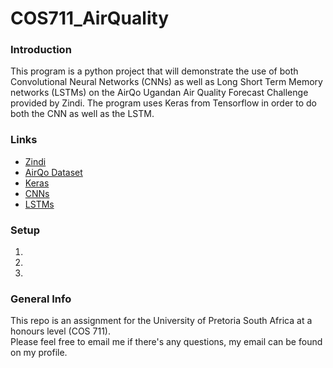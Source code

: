 # COS711_AirQuality

### Introduction
This program is a python project that will demonstrate the use of both Convolutional Neural Networks (CNNs) as well as Long Short Term Memory networks (LSTMs) on the AirQo Ugandan Air Quality Forecast Challenge provided by Zindi.
The program uses Keras from Tensorflow in order to do both the CNN as well as the LSTM.

### Links
* [Zindi](https://zindi.africa)
* [AirQo Dataset](https://zindi.africa/competitions/airqo-ugandan-air-quality-forecast-challenge)
* [Keras](https://keras.io/)
* [CNNs](https://en.wikipedia.org/wiki/Convolutional_neural_network)
* [LSTMs](https://en.wikipedia.org/wiki/Long_short-term_memory)
### Setup
1.
2.
3.
### General Info
This repo is an assignment for the University of Pretoria South Africa at a honours level (COS 711). \
Please feel free to email me if there's any questions, my email can be found on my profile.

